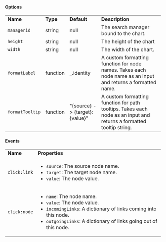<h4>Options</h4>
<table class="table table-striped table-bordered">
    <tbody>
    <tr>
        <td><b>Name</b></td>
        <td><b>Type</b></td>
        <td><b>Default</b></td>
        <td><b>Description</b></td>
    </tr>
    <tr>
        <td><code>managerid</code></td>
        <td>string</td>
        <td>null</td>
        <td>The search manager bound to the chart.</td>
    </tr>
    <tr>
        <td><code>height</code></td>
        <td>string</td>
        <td>null</td>
        <td>The height of the chart</td>
    </tr>
    <tr>
        <td><code>width</code></td>
        <td>string</td>
        <td>null</td>
        <td>The width of the chart.</td>
    </tr>
    <tr>
        <td><code>formatLabel</code></td>
        <td>function</td>
        <td>_.identity</td>
        <td>A custom formatting function for node names. Takes each node name as an input and returns a formatted name.</td>
    </tr>
    <tr>
        <td><code>formatTooltip</code></td>
        <td>function</td>
        <td>"{source} -> {target}: {value}"</td>
        <td>A custom formatting function for path tooltips. Takes each node as an input and returns a formatted tooltip string.</td>
    </tr>
    </tbody>
</table>
<h4>Events</h4>
<table class="table table-striped table-bordered">
    <tbody>
    <tr>
        <td><b>Name</b></td>
        <td><b>Properties</b></td>
    </tr>
    <tr>
        <td><code>click:link</code></td>
        <td>
        <ul>
            <li><code>source</code>: The source node name.</li>
            <li><code>target</code>: The target node name.</li>
            <li><code>value</code>: The node value.</li>
            </ul>
        </td>
    </tr>
    <tr>
        <td><code>click:node</code></td>
        <td>
        <ul>
            <li><code>name</code>: The node name.</li>
            <li><code>value</code>: The node value.</li>
            <li><code>incomingLinks</code>: A dictionary of links coming into this node.</li>
            <li><code>outgoingLinks</code>: A dictionary of links going out of this node.</li>
        </ul>
        </td>
    </tr>
    </tbody>
</table>

